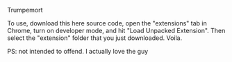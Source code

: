 Trumpemort

To use, download this here source code, open the "extensions" tab in Chrome, turn on developer mode, and hit "Load Unpacked Extension". Then select the "extension" folder that you just downloaded. Voila.

PS: not intended to offend. I actually love the guy
